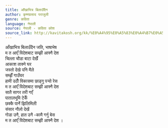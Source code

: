 ```yaml
---
title: आँखाभित्र बिलाउँदैन
author: कृष्णप्रसाद पराजुली
genre: कविता
language: नेपाली
source: नेपाली - कविता कोश
source_link: http://kavitakosh.org/kk/%E0%A4%95%E0%A5%83%E0%A4%B7%E0%A5%8D%E0%A4%A3%E0%A4%AA%E0%A5%8D%E0%A4%B0%E0%A4%B8%E0%A4%BE%E0%A4%A6_%E0%A4%AA%E0%A4%B0%E0%A4%BE%E0%A4%9C%E0%A5%81%E0%A4%B2%E0%A5%80
---
```


आँखाभित्र बिलाउँदैन जति, भाषाभेष  
म त आएँ विदेशबाट सम्झी आफ्नै देश  
चिल्ला चौडा बाटा देखेँ  
आकाश ताक्ने घर  
जस्तो देखे पनि मैले  
सम्झेँ गाउँघर  
हामी उठौँ विकासमा छाड्नु पर्‍यो रेस  
म त आएँ विदेशबाट सम्झी आफ्नै देश  
सातै सागर तरी गएँ  
पातालभूमि टेकेँ  
छक्कै पार्ने झिलिमिली  
संसार नौलो देखें  
गोडा उनै, हात उनै -कामै गर्नु बेस  
म त आएँ विदेशबाट सम्झी आफ्नै देश ।
